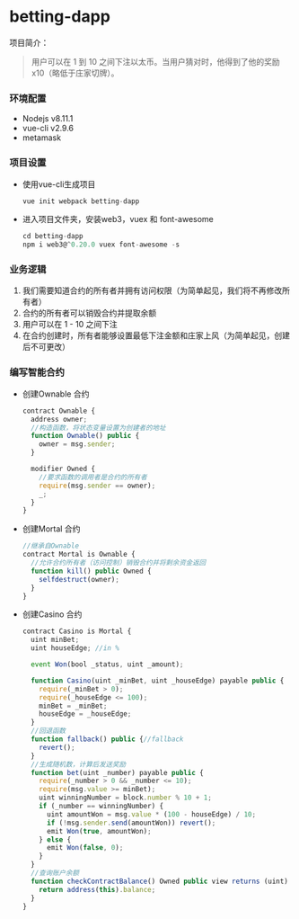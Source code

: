 # betting-dapp

项目简介：

> 用户可以在 1 到 10 之间下注以太币。当用户猜对时，他得到了他的奖励 x10（略低于庄家切牌）。 

### 环境配置

- Nodejs  v8.11.1
- vue-cli   v2.9.6
- metamask

### 项目设置

- 使用vue-cli生成项目

  ```js
  vue init webpack betting-dapp
  ```

- 进入项目文件夹，安装web3，vuex 和 font-awesome 

  ```js
  cd betting-dapp
  npm i web3@^0.20.0 vuex font-awesome -s
  ```

### 业务逻辑

1. 我们需要知道合约的所有者并拥有访问权限（为简单起见，我们将不再修改所有者） 
2. 合约的所有者可以销毁合约并提取余额 
3. 用户可以在 1 - 10 之间下注 
4. 在合约创建时，所有者能够设置最低下注金额和庄家上风（为简单起见，创建后不可更改） 

### 编写智能合约

- 创建Ownable 合约

  ```js
  contract Ownable {
    address owner;
    //构造函数，将状态变量设置为创建者的地址
    function Ownable() public {
      owner = msg.sender;
    }
  
    modifier Owned {
      //要求函数的调用者是合约的所有者
      require(msg.sender == owner);
      _;
    }
  }
  ```

- 创建Mortal 合约

  ```js
  //继承自Ownable
  contract Mortal is Ownable {
    //允许合约所有者（访问控制）销毁合约并将剩余资金返回
    function kill() public Owned {
      selfdestruct(owner);
    }
  }
  ```

- 创建Casino  合约

  ```js
  contract Casino is Mortal {
    uint minBet;
    uint houseEdge; //in %
  
    event Won(bool _status, uint _amount);
  
    function Casino(uint _minBet, uint _houseEdge) payable public {
      require(_minBet > 0);
      require(_houseEdge <= 100);
      minBet = _minBet;
      houseEdge = _houseEdge;
    }
    //回退函数
    function fallback() public {//fallback
      revert();
    }
    //生成随机数，计算后发送奖励
    function bet(uint _number) payable public {
      require(_number > 0 && _number <= 10);
      require(msg.value >= minBet);
      uint winningNumber = block.number % 10 + 1;
      if (_number == winningNumber) {
        uint amountWon = msg.value * (100 - houseEdge) / 10;
        if (!msg.sender.send(amountWon)) revert();
        emit Won(true, amountWon);
      } else {
        emit Won(false, 0);
      }
    }
    //查询账户余额
    function checkContractBalance() Owned public view returns (uint) {
      return address(this).balance;
    }
  }
  ```

